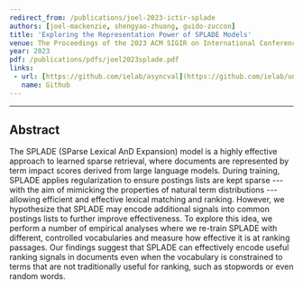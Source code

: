 ```yaml
---
redirect_from: /publications/joel-2023-ictir-splade
authors: [joel-mackenzie, shengyao-zhuang, guido-zuccon]
title: 'Exploring the Representation Power of SPLADE Models'
venue: The Proceedings of the 2023 ACM SIGIR on International Conference on Theory of Information Retrieval (ICTIR 2023)
year: 2023
pdf: /publications/pdfs/joel2023splade.pdf
links:
 - url: [https://github.com/ielab/asyncval](https://github.com/ielab/understanding-splade)
   name: Github
---
```

---
## Abstract
The SPLADE (SParse Lexical AnD Expansion) model is a highly effective approach to learned sparse retrieval, where documents are represented by term impact scores derived from large language models.
During training, SPLADE applies regularization to ensure postings lists are kept sparse --- with the aim of mimicking the properties of natural term distributions --- allowing efficient and effective lexical matching and ranking.
However, we hypothesize that SPLADE may encode additional signals into common postings lists to further improve effectiveness.
To explore this idea, we perform a number of empirical analyses where we re-train SPLADE with different, controlled vocabularies and measure how effective it is at ranking passages.
Our findings suggest that SPLADE can effectively encode useful ranking signals in documents even when the vocabulary is constrained to terms that are not traditionally useful for ranking, such as stopwords or even random words.

